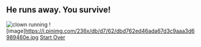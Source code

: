 ## He runs away. You survive! 
![clown running](https://www.thesun.co.uk/wp-content/uploads/2016/10/nintchdbpict000273645459.jpg)
![image]https://i.pinimg.com/236x/db/d7/62/dbd762ed46ada67d3c9aaa3d6989460e.jpg
[Start Over](../README.md)
